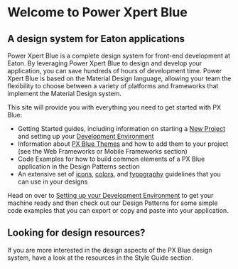 # Welcome to Power Xpert Blue
## A design system for Eaton applications

Power Xpert Blue is a complete design system for front-end development at Eaton. By leveraging Power Xpert Blue to design and develop your application, you can save hundreds of hours of development time. Power Xpert Blue is based on the Material Design language, allowing your team the flexibility to choose between a variety of platforms and frameworks that implement the Material Design system.

This site will provide you with everything you need to get started with PX Blue: 

- Getting Started guides, including information on starting a [New Project](/getstarted/newproject) and setting up your [Development Environment](/getstarted/environment)
- Information about [PX Blue Themes](/getstarted/themes) and how to add them to your project (see the Web Frameworks or Mobile Frameworks section)
- Code Examples for how to build common elements of a PX Blue application in the Design Patterns section
- An extensive set of [icons](/style/iconography), [colors](style/color), and [typography](style/typography) guidelines that you can use in your designs


Head on over to [Setting up your Development Environment](/getstarted/environment) to get your machine ready and then check out our Design Patterns for some simple code examples that you can export or copy and paste into your application.

## Looking for design resources?

If you are more interested in the design aspects of the PX Blue design system, have a look at the resources in the Style Guide section.